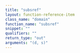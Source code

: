 ```yaml
---
title: "subsref"
layout: function-reference-item
class_name: "domain"
function_name: "subsref"
snippet: ""
qualifiers: ""
return_type: "out"
arguments: "(d, s)"
---
```


<pre class="help-text"></pre>